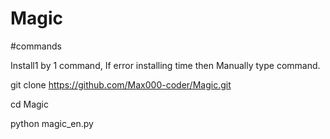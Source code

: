 # Magic
#commands

Install1 by 1 command,
If error installing time then
Manually type command.

git clone https://github.com/Max000-coder/Magic.git

cd Magic

python magic_en.py

